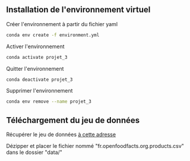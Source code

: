 ## Installation de l'environnement virtuel

Créer l'environnement à partir du fichier yaml
```bash
conda env create -f environment.yml
```

Activer l'environnement
```bash
conda activate projet_3
```

Quitter l'environnement
```bash
conda deactivate projet_3
```

Supprimer l'environnement
```bash
conda env remove --name projet_3
```

## Téléchargement du jeu de données

Récupérer le jeu de données <a href = https://s3-eu-west-1.amazonaws.com/static.oc-static.com/prod/courses/files/parcours-data-scientist/P2/fr.openfoodfacts.org.products.csv.zip>à cette adresse</a>

Dézipper et placer le fichier nommé "fr.openfoodfacts.org.products.csv" dans le dossier "data/"